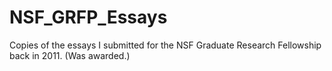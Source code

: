 NSF_GRFP_Essays
===============

Copies of the essays I submitted for the NSF Graduate Research Fellowship back in 2011. (Was awarded.)
